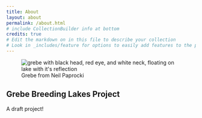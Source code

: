 ```yaml
---
title: About
layout: about
permalink: /about.html
# include CollectionBuilder info at bottom
credits: true
# Edit the markdown on in this file to describe your collection
# Look in _includes/feature for options to easily add features to the page
---
```


<div class="about-narrowed-content">
<figure class="figure">
    <img class="figure-img img-fluid rounded" alt="grebe with black head, red eye, and white neck, floating on lake with it's reflection" src="{{ '/assets/img/2019_CSC_Neil_Paprocki_WEGR_one-5573_feature.jpg' | relative_url }}">
    <figcaption class="figure-caption">Grebe from Neil Paprocki</figcaption>
</figure>
</div>

## Grebe Breeding Lakes Project

A draft project!
